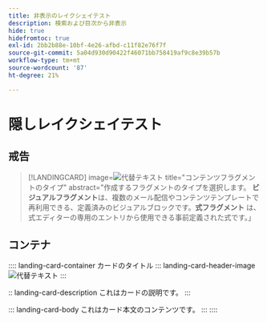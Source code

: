 ```yaml
---
title: 非表示のレイクシェイテスト
description: 検索および目次から非表示
hide: true
hidefromtoc: true
exl-id: 2bb2b88e-10bf-4e26-afbd-c11f82e76f7f
source-git-commit: 5a04d930d90422f46071bb758419af9c8e39b57b
workflow-type: tm+mt
source-wordcount: '87'
ht-degree: 21%

---
```


# 隠しレイクシェイテスト

## 戒告

>[!LANDINGCARD]
>image=![ 代替テキスト ](https://gifdb.com/images/high/hasbulla-eating-listening-gossip-funny-reaction-wnm6riagxtvav91w.gif)
>title=&quot;コンテンツフラグメントのタイプ&quot;
>abstract=&quot;作成するフラグメントのタイプを選択します。 **ビジュアルフラグメント**&#x200B;は、複数のメール配信やコンテンツテンプレートで再利用できる、定義済みのビジュアルブロックです。**式フラグメント** は、式エディターの専用のエントリから使用できる事前定義された式です。」

## コンテナ

:::: landing-card-container カードのタイトル
::: landing-card-header-image
![ 代替テキスト ](https://gifdb.com/images/high/hasbulla-eating-listening-gossip-funny-reaction-wnm6riagxtvav91w.gif)
:::

:: landing-card-description
これはカードの説明です。
:::

::: landing-card-body
これはカード本文のコンテンツです。
:::
::::
